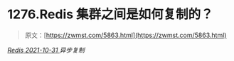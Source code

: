 <!--yml
category: 未分类
date: 0001-01-01 00:00:00
-->

# 1276.Redis 集群之间是如何复制的？

> 原文：[https://zwmst.com/5863.html](https://zwmst.com/5863.html)

   [ *Redis* ](https://zwmst.com/redis)*[ <time datetime="2021-11-01T01:10:25+08:00"> 2021-10-31 </time> ](https://zwmst.com/5863.html)  异步复制*